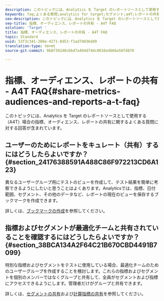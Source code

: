 ```yaml
---
description: このトピックには、Analytics を Target のレポートソースとして使用する（A4T）場合の指標、オーディエンス、レポートの共有に関するよくある質問に対する回答が含まれています。
keywords: faq;よくある質問;analytics for target;セグメント;a4T;レポートの共有
seo-description: このトピックには、Analytics を Target のレポートソースとして使用する（A4T）場合の指標、オーディエンス、レポートの共有に関するよくある質問に対する回答が含まれています。
seo-title: 指標、オーディエンス、レポートの共有 - A4T FAQ
solution: 'Target '
title: 指標、オーディエンス、レポートの共有 - A4T FAQ
topic: Standard
uuid: 53f3c341-280e-4271-8d53-f1ad74036dd9
translation-type: tm+mt
source-git-commit: 9b8f39240cbbd7a494d74dc0016ed666a58fd870

---
```



# 指標、オーディエンス、レポートの共有 - A4T FAQ{#share-metrics-audiences-and-reports-a-t-faq}

このトピックには、Analytics を Target のレポートソースとして使用する（A4T）場合の指標、オーディエンス、レポートの共有に関するよくある質問に対する回答が含まれています。

## ユーザーのためにレポートをキュレート（共有）するにはどうしたらよいですか？{#section_24176388591A488C86F972213CD6A123}

異なるユーザーグループ用にテストのビューを作成して、テスト結果を簡単に考察できるようにしたいと思うことはよくあります。Analyticsでは、指標、日付範囲、セグメント、その他のデータなど、レポートの現在のビューを保存するブックマークを作成できます。

詳しくは、[ブックマークの作成](https://marketing.adobe.com/resources/help/en_US/sc/user/t_bookmarks_creating.html)を参照してください。

## 指標およびセグメントが最適化チームと共有されていることを確認するにはどうしたらよいですか？{#section_38BCA134A2F64C21B670CBD4491B7099}

特別な指標およびセグメントをテストに使用している場合、最適化チームのためのユーザーグループを作成することを検討します。これらの指標およびセグメントを個別のメンバーではなくグループと共有して、全員がセグメントおよび指標にアクセスできるようにします。管理者だけがグループと共有できます。

詳しくは、[セグメントの共有](https://marketing.adobe.com/resources/help/en_US/analytics/segment/t_seg_share.html)および[計算指標の共有](https://marketing.adobe.com/resources/help/en_US/analytics/calcmetrics/cm_sharing.html)を参照してください。
